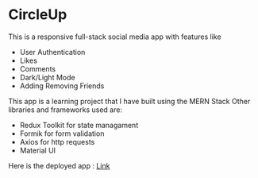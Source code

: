 # CircleUp

This is a responsive full-stack social media app with features like
- User Authentication
- Likes
- Comments
- Dark/Light Mode
- Adding Removing Friends

This app is a learning project that I have built using the MERN Stack
Other libraries and frameworks used are:
- Redux Toolkit for state managament
- Formik for form validation
- Axios for http requests
- Material UI


Here is the deployed app : [Link](https://circle-up.netlify.app/)
